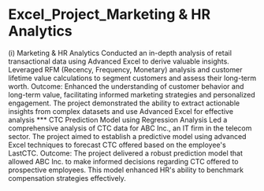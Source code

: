 # Excel_Project_Marketing & HR Analytics
(i) Marketing & HR Analytics
Conducted an in-depth analysis of retail transactional data using Advanced Excel to derive valuable insights. Leveraged RFM (Recency, Frequency, Monetary) analysis and customer lifetime value calculations to segment customers and assess their long-term worth.
Outcome:
Enhanced the understanding of customer behavior and long-term value, facilitating informed marketing strategies and personalized engagement. The project demonstrated the ability to extract actionable insights from complex datasets and use Advanced Excel for effective analysis
*** CTC Prediction Model using Regression Analysis
Led a comprehensive analysis of CTC data for ABC Inc., an IT firm in the telecom sector. The project aimed to establish a predictive model using advanced Excel techniques to forecast CTC offered based on the employee's LastCTC. 
Outcome:
The project delivered a robust prediction model that allowed ABC Inc. to make informed decisions regarding CTC offered to prospective employees. This model enhanced HR's ability to benchmark compensation strategies effectively.
